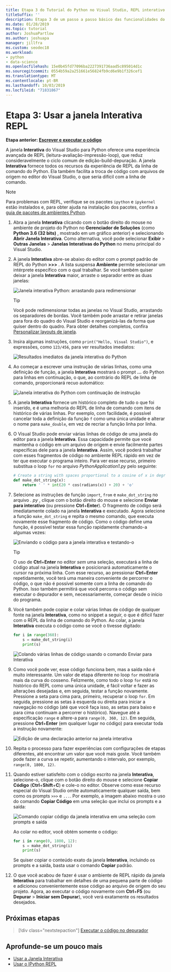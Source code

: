 ```yaml
---
title: Etapa 3 do Tutorial do Python no Visual Studio, REPL interativo
titleSuffix: ''
description: Etapa 3 de um passo a passo básico das funcionalidades do Python no Visual Studio, abordando a janela REPL interativa do Python.
ms.date: 01/28/2019
ms.topic: tutorial
author: JoshuaPartlow
ms.author: joshuapa
manager: jillfra
ms.custom: seodec18
ms.workload:
- python
- data-science
ms.openlocfilehash: 15e0b45fd77096ba2227391736aad5c895014d1c
ms.sourcegitcommit: 0554b59a2a251661e56824fb9cd6e9b1f326cef1
ms.translationtype: MT
ms.contentlocale: pt-BR
ms.lasthandoff: 10/03/2019
ms.locfileid: "71831867"
---
```

# <a name="step-3-use-the-interactive-repl-window"></a>Etapa 3: Usar a janela Interativa REPL

**Etapa anterior: [Escrever e executar o código](tutorial-working-with-python-in-visual-studio-step-02-writing-code.md)**

A janela **Interativa** do Visual Studio para Python oferece uma experiência avançada de REPL (leitura-avaliação-impressão-loop), que reduz consideravelmente o ciclo comum de edição-build-depuração. A janela **Interativa** fornece todos os recursos da experiência de REPL da linha de comando do Python. Ela também facilita a troca de código com arquivos de origem no editor do Visual Studio, o que seria difícil com a linha de comando.

> [!NOTE]
> Para problemas com REPL, verifique se os pacotes `ipython` e `ipykernel` estão instalados e, para obter ajuda na instalação dos pacotes, confira a [guia de pacotes de ambientes Python](https://docs.microsoft.com/en-us/visualstudio/python/python-environments-window-tab-reference#packages-tab).

1. Abra a janela **Interativa** clicando com o botão direito do mouse no ambiente de projeto do Python no **Gerenciador de Soluções** (como **Python 3.6 (32 bits)** , mostrado em um gráfico anterior) e selecionando **Abrir Janela Interativa**. Como alternativa, você pode selecionar **Exibir** > **Outras Janelas** > **Janelas Interativas do Python** no menu principal do Visual Studio.

1. A janela **Interativa** abre-se abaixo do editor com o prompt padrão de REPL do Python **>>>** . A lista suspensa **Ambiente** permite selecionar um intérprete específico com o qual trabalhar. Se você também quiser deixar a janela **Interativa** maior, arraste o separador entre as duas janelas:

    ![Janela interativa Python: arrastando para redimensionar](media/vs-getting-started-python-11-interactive1b.png)

    > [!Tip]
    > Você pode redimensionar todas as janelas no Visual Studio, arrastando os separadores de bordas. Você também pode arrastar e retirar janelas para fora do quadro do Visual Studio e reorganizá-las da forma que quiser dentro do quadro. Para obter detalhes completos, confira [Personalizar layouts de janela](../ide/customizing-window-layouts-in-visual-studio.md).

1. Insira algumas instruções, como `print("Hello, Visual Studio")`, e expressões, como `123/456`, para ver resultados imediatos:

    ![Resultados imediatos da janela interativa do Python](media/vs-getting-started-python-12-interactive2.png)

1. Ao começar a escrever uma instrução de várias linhas, como uma definição de função, a janela **Interativa** mostrará o prompt **...** do Python para linhas em continuação, o que, ao contrário do REPL de linha de comando, proporcionará recuo automático:

    ![Janela interativa do Python com continuação de instrução](media/vs-getting-started-python-13-interactive3.png)

1. A janela **Interativa** fornece um histórico completo de tudo o que foi inserido, e é uma melhoria do REPL de linha de comando com itens de histórico de várias linhas. Por exemplo, com facilidade, é possível cancelar toda a definição da função `f` como uma única unidade e alterar o nome para `make_double`, em vez de recriar a função linha por linha.

1. O Visual Studio pode enviar várias linhas de código de uma janela do editor para a janela **Interativa**. Essa capacidade permite que você mantenha o código em um arquivo de origem e envie facilmente partes específicas dele para a janela **Interativa**. Assim, você poderá trabalhar com esses fragmentos de código no ambiente REPL rápido em vez de ter que executar o programa inteiro. Para ver esse recurso, primeiro substitua o loop `for` no arquivo *PythonApplication1.py* pelo seguinte:

    ```python
    # Create a string with spaces proportional to a cosine of x in degrees
    def make_dot_string(x):
        return ' ' * int(20 * cos(radians(x)) + 20) + 'o'
    ```

1. Selecione as instruções de função `import`, `from` e `make_dot_string` no arquivo *. py* , clique com o botão direito do mouse e selecione **Enviar para interativo** (ou pressione **Ctrl**+**Enter**). O fragmento de código será imediatamente colado na janela **Interativa** e executado. Agora selecione a função `make_dot_string` e repita o mesmo comando, que executa novamente esse fragmento de código. Como o código define uma função, é possível testar essa função rapidamente chamando-a algumas vezes:

    ![Enviando o código para a janela interativa e testando-o](media/vs-getting-started-python-14-interactive4.png)

    > [!Tip]
    > O uso de **Ctrl**+**Enter** no editor *sem* uma seleção, executará a linha de código atual na janela **Interativa** e posicionará automaticamente o cursor na próxima linha. Com esse recurso, ao pressionar **Ctrl**+**Enter** repetidamente, você terá uma maneira conveniente de percorrer o código, o que não é possível somente com a linha de comando do Python. Isso também permitirá que você percorra o código sem executar o depurador e sem, necessariamente, começar desde o início do programa.

1. Você também pode copiar e colar várias linhas de código de qualquer fonte na janela **Interativa**, como no snippet a seguir, o que é difícil fazer com o REPL da linha de comando do Python. Ao colar, a janela **Interativa** executa o código como se você o tivesse digitado:

    ```python
    for i in range(360):
        s = make_dot_string(i)
        print(s)
    ```

    ![Colando várias linhas de código usando o comando Enviar para Interativa](media/vs-getting-started-python-15-interactive5.png)

1. Como você pode ver, esse código funciona bem, mas a saída não é muito interessante. Um valor de etapa diferente no loop `for` mostraria mais da curva do cosseno. Felizmente, como todo o loop `for` está no histórico do REPL como uma única unidade, é fácil voltar e fazer as alterações desejadas e, em seguida, testar a função novamente. Pressione a seta para cima para, primeiro, recuperar o loop `for`. Em seguida, pressione as setas à esquerda ou direita para iniciar a navegação no código (até que você faça isso, as setas para baixo e para cima continuam a percorrer o histórico). Navegue até a especificação `range` e altere-a para `range(0, 360, 12)`. Em seguida, pressione **Ctrl**+**Enter** (em qualquer lugar no código) para executar toda a instrução novamente:

    ![Edição de uma declaração anterior na janela interativa](media/vs-getting-started-python-16-interactive6.png)

1. Repita o processo para fazer experiências com configurações de etapas diferentes, até encontrar um valor que você mais goste. Você também pode fazer a curva se repetir, aumentando o intervalo, por exemplo, `range(0, 1800, 12)`.

1. Quando estiver satisfeito com o código escrito na janela **Interativa**, selecione-o, clique com o botão direito do mouse e selecione **Copiar Código** (**Ctrl**+**Shift**+**C**) e cole-o no editor. Observe como esse recurso especial do Visual Studio omite automaticamente qualquer saída, bem como os prompts `>>>` e `...`. Por exemplo, a imagem abaixo mostra o uso do comando **Copiar Código** em uma seleção que inclui os prompts e a saída:

    ![Comando copiar código da janela interativa em uma seleção com prompts e saída](media/vs-getting-started-python-17-interactive7.png)

    Ao colar no editor, você obtém somente o código:

    ```python
    for i in range(0, 1800, 12):
        s = make_dot_string(i)
        print(s)
    ```

    Se quiser copiar o conteúdo exato da janela **Interativa**, incluindo os prompts e a saída, basta usar o comando **Copiar** padrão.

1. O que você acabou de fazer é usar o ambiente de REPL rápido da janela **Interativa** para trabalhar em detalhes de uma pequena parte de código e adicionou convenientemente esse código ao arquivo de origem do seu projeto. Agora, ao executar o código novamente com **Ctrl**+**F5** (ou **Depurar** > **Iniciar sem Depurar**), você verá exatamente os resultados desejados.

## <a name="next-step"></a>Próximas etapas

> [!div class="nextstepaction"]
> [Executar o código no depurador](tutorial-working-with-python-in-visual-studio-step-04-debugging.md)

## <a name="go-deeper"></a>Aprofunde-se um pouco mais

- [Usar a Janela Interativa](python-interactive-repl-in-visual-studio.md)
- [Usar o IPython REPL](interactive-repl-ipython.md)
